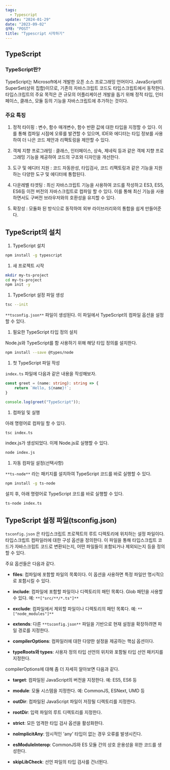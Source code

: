 ```yaml
---
tags:
  - Typescript
update: "2024-01-29"
date: "2023-09-02"
상태: "POST"
title: "Typescript 시작하기"
---
```

## TypeScript

### TypeScript란?

TypeScript는 Microsoft에서 개발한 오픈 소스 프로그래밍 언어이다. JavaScript의 SuperSet(상위 집합)이므로, 기존의 자바스크립트 코드도 타입스크립트에서 동작한다. 타입스크립트의 주요 목적은 큰 규모의 어플리케이션 개발을 돕기 위해 정적 타입, 인터페이스, 클래스, 모듈 등의 기능을 자바스크립트에 추가하는 것이다. 

### 주요 특징

1. 정적 타이핑 : 변수, 함수 매개변수, 함수 반환 값에 대한 타입을 지정할 수 있다. 이를 통해 컴파일 시점에 오류를 발견할 수 있으며, IDE와 에디터는 타입 정보를 사용하여 더 나은 코드 제안과 리팩토링을 제안할 수 있다. 

1. 객체 지향 프로그래밍 : 클래스, 인터페이스, 상속, 제네릭 등과 같은 객체 지향 프로그래밍 기능을 제공하여 코드의 구조와 디자인을 개선한다. 

1. 도구 및 에디터 지원 : 코드 자동완성, 타입검사, 코드 리팩토링과 같은 기능을 지원하는 다양한 도구 및 에디터에 통합된다. 

1. 다운레벨 타겟팅 : 최신 자바스크립트 기능을 사용하여 코드를 작성하고 ES3, ES5, ES6등 이전 버전의 자바스크립트로 컴파일 할 수 있다. 이를 통해 최신 기능을 사용하면서도 구버전 브라우저와의 호환성을 유지할 수 있다. 

1. 확장성 : 모듈화 된 방식으로 동작하여 외부 라이브러리와의 통합을 쉽게 만들어준다. 

## TypeScript의 설치

1. TypeScript 설치

```bash
npm install -g typescript
```

1. 새 프로젝트 시작

```bash
mkdir my-ts-project
cd my-ts-project
npm init -y
```

1. TypeScript 설정 파일 생성

```bash
tsc --init
```

`**tsconfig.json**` 파일이 생성된다. 이 파일에서 TypeScript의 컴파일 옵션을 설정할 수 있다.

1. 필요한 TypeScript 타입 정의 설치

Node.js와 TypeScript를 함 사용하기 위해 해당 타입 정의를 설치한다. 

```bash
npm install --save @types/node
```

1. 첫 TypeScript 파일 작성

`index.ts` 파일에 다음과 같은 내용을 작성해보자. 

```typescript
const greet = (name: string): string => {
    return `Hello, ${name}!`;
}

console.log(greet("TypeScript"));
```

1. 컴파일 및 실행

아래 명령어로 컴파일 할 수 있다. 

```bash
tsc index.ts
```

index.js가 생성되었다. 이제 Node.js로 실행할 수 있다. 

```bash
node index.js
```

1. 자동 컴파일 설정(선택사항)

`**ts-node**` 라는 패키지를 설치하여 TypeScript 코드를 바로 실행할 수 있다.

```bash
npm install -g ts-node
```

설치 후, 아래 명령어로 TypeScript 코드를 바로 실행할 수 있다.

```bash
ts-node index.ts
```

## TypeScript 설정 파일(**tsconfig.json)**

`tsconfig.json` 은 타입스크립트 프로젝트의 루트 디렉토리에 위치하는 설정 파일이다. 타입스크립트 컴파일러에 대한 구성 옵션을 정의한다. 이 파일을 통해 타입스크립트 코드가 자바스크립트 코드로 변환되는지, 어떤 파일들이 포함되거나 제외되는지 등을 정의할 수 있다. 

주요 옵션들은 다음과 같다. 

- **files**: 컴파일에 포함할 파일의 목록이다. 이 옵션을 사용하면 특정 파일만 명시적으로 포함시킬 수 있다.

- **include**: 컴파일에 포함할 파일이나 디렉토리의 패턴 목록다. Glob 패턴을 사용할 수 있다. 예: `**["src/**/*.ts"]**`

- **exclude**: 컴파일에서 제외할 파일이나 디렉토리의 패턴 목록다. 예: `**["node_modules"]**`

- **extends**: 다른 `**tsconfig.json**` 파일을 기반으로 현재 설정을 확장하려면 파일 경로를 지정한다.

- **compilerOptions**: 컴파일러에 대한 다양한 설정을 제공하는 핵심 옵션이다.

- **typeRoots와 types**: 사용자 정의 타입 선언의 위치와 포함될 타입 선언 패키지를 지정한다.

compilerOptions에 대해 좀 더 자세히 알아보면 다음과 같다. 

- **target**: 컴파일된 JavaScript의 버전을 지정한다. 예: ES5, ES6 등

- **module**: 모듈 시스템을 지정한다. 예: CommonJS, ESNext, UMD 등

- **outDir**: 컴파일된 JavaScript 파일이 저장될 디렉토리를 지정한다.

- **rootDir**: 입력 파일의 루트 디렉토리를 지정한다.

- **strict**: 모든 엄격한 타입 검사 옵션을 활성화한다.

- **noImplicitAny**: 암시적인 'any' 타입이 없는 경우 오류를 발생시킨다.

- **esModuleInterop**: CommonJS와 ES 모듈 간의 상호 운용성을 위한 코드를 생성한다.

- **skipLibCheck**: 선언 파일의 타입 검사를 건너뛴다.

